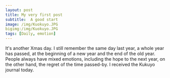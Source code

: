 ```yaml
---
layout: post
title: My very first post
subtitle:  A good start
image: /img/Kuokuyo.JPG
bigimg:/img/Kuokuyo.JPG
tags: [Daily, emotion]
---
```


It's another Xmas day. I still remember the same day last year, a whole year has passed, at the beginning of a new year and the end of the old year. People always have mixed emotions, including the hope to the next year, on the other hand, the regret of the time passed-by.
I received the Kukuyo journal today.
